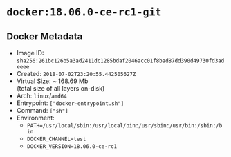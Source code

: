 # `docker:18.06.0-ce-rc1-git`

## Docker Metadata

- Image ID: `sha256:261bc126b5a3ad2411dc1285bdaf2046acc01f8bad87dd390d49730fd3adeeee`
- Created: `2018-07-02T23:20:55.442505627Z`
- Virtual Size: ~ 168.69 Mb  
  (total size of all layers on-disk)
- Arch: `linux`/`amd64`
- Entrypoint: `["docker-entrypoint.sh"]`
- Command: `["sh"]`
- Environment:
  - `PATH=/usr/local/sbin:/usr/local/bin:/usr/sbin:/usr/bin:/sbin:/bin`
  - `DOCKER_CHANNEL=test`
  - `DOCKER_VERSION=18.06.0-ce-rc1`
